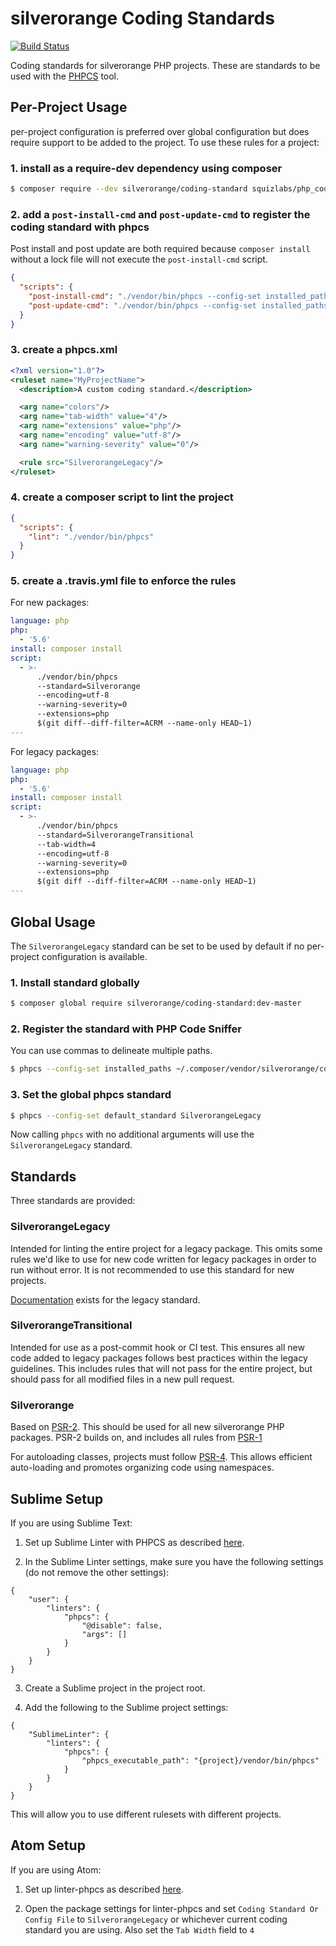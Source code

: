 silverorange Coding Standards
=============================
[![Build Status](https://travis-ci.org/silverorange/coding-standard.svg?branch=master)](https://travis-ci.org/silverorange/coding-standard)

Coding standards for silverorange PHP projects. These are standards to be used
with the [PHPCS](https://github.com/squizlabs/PHP_CodeSniffer/wiki) tool.

Per-Project Usage
-----------------
per-project configuration is preferred over global configuration but does
require support to be added to the project. To use these rules for a project:

### 1. install as a require-dev dependency using composer
```sh
$ composer require --dev silverorange/coding-standard squizlabs/php_codesniffer
```

### 2. add a `post-install-cmd` and `post-update-cmd` to register the coding standard with phpcs
Post install and post update are both required because `composer install` without a lock file will not execute the `post-install-cmd` script.
```json
{
  "scripts": {
    "post-install-cmd": "./vendor/bin/phpcs --config-set installed_paths vendor/silverorange/coding-standard/src",
    "post-update-cmd": "./vendor/bin/phpcs --config-set installed_paths vendor/silverorange/coding-standard/src"
  }
}
```

### 3. create a phpcs.xml
```xml
<?xml version="1.0"?>
<ruleset name="MyProjectName">
  <description>A custom coding standard.</description>

  <arg name="colors"/>
  <arg name="tab-width" value="4"/>
  <arg name="extensions" value="php"/>
  <arg name="encoding" value="utf-8"/>
  <arg name="warning-severity" value="0"/>

  <rule src="SilverorangeLegacy"/>
</ruleset>
```

### 4. create a composer script to lint the project
```json
{
  "scripts": {
    "lint": "./vendor/bin/phpcs"
  }
}
```

### 5. create a .travis.yml file to enforce the rules
For new packages:
```yml
language: php
php:
  - '5.6'
install: composer install
script:
  - >-
      ./vendor/bin/phpcs
      --standard=Silverorange
      --encoding=utf-8
      --warning-severity=0
      --extensions=php
      $(git diff--diff-filter=ACRM --name-only HEAD~1)
---
```

For legacy packages:
```yml
language: php
php:
  - '5.6'
install: composer install
script:
  - >-
      ./vendor/bin/phpcs
      --standard=SilverorangeTransitional
      --tab-width=4
      --encoding=utf-8
      --warning-severity=0
      --extensions=php
      $(git diff --diff-filter=ACRM --name-only HEAD~1)
---
```

Global Usage
------------
The `SilverorangeLegacy` standard can be set to be used by default if no
per-project configuration is available.

### 1. Install standard globally
```sh
$ composer global require silverorange/coding-standard:dev-master
```

### 2. Register the standard with PHP Code Sniffer

You can use commas to delineate multiple paths.

```sh
$ phpcs --config-set installed_paths ~/.composer/vendor/silverorange/coding-standard/src
```

### 3. Set the global phpcs standard
```sh
$ phpcs --config-set default_standard SilverorangeLegacy
```

Now calling `phpcs` with no additional arguments will use the
`SilverorangeLegacy` standard.

Standards
---------
Three standards are provided:

### SilverorangeLegacy
Intended for linting the entire project for a legacy package. This omits some
rules we'd like to use for new code written for legacy packages in order to
run without error. It is not recommended to use this standard for new projects.

[Documentation](doc/legacy/README.md) exists for the legacy standard.

### SilverorangeTransitional
Intended for use as a post-commit hook or CI test. This ensures all new code
added to legacy packages follows best practices within the legacy guidelines.
This includes rules that will not pass for the entire project, but should pass
for all modified files in a new pull request.

### Silverorange
Based on [PSR-2](http://www.php-fig.org/psr/psr-2/). This should be used for
all new silverorange PHP packages. PSR-2 builds on, and includes all rules
from [PSR-1](http://www.php-fig.org/psr/psr-1/)

For autoloading classes, projects must follow
[PSR-4](http://www.php-fig.org/psr/psr-4/). This allows efficient auto-loading
and promotes organizing code using namespaces.

Sublime Setup
-------------
If you are using Sublime Text:

1. Set up Sublime Linter with PHPCS as described [here](https://github.com/SublimeLinter/SublimeLinter-phpcs).

2. In the Sublime Linter settings, make sure you have the following settings (do not remove the other settings):

```
{
    "user": {
        "linters": {
            "phpcs": {
                "@disable": false,
                "args": []
            }
        }
    }
}

```

3. Create a Sublime project in the project root.

4. Add the following to the Sublime project settings:

```
{
    "SublimeLinter": {
        "linters": {
            "phpcs": {
                "phpcs_executable_path": "{project}/vendor/bin/phpcs"
            }
        }
    }
}

```

This will allow you to use different rulesets with different projects.

Atom Setup
----------
If you are using Atom:

1. Set up linter-phpcs as described [here](https://atom.io/packages/linter-phpcs).

2. Open the package settings for linter-phpcs and set `Coding Standard Or Config File` to `SilverorangeLegacy` or whichever current coding standard you are using.  Also set the `Tab Width` field to `4`

